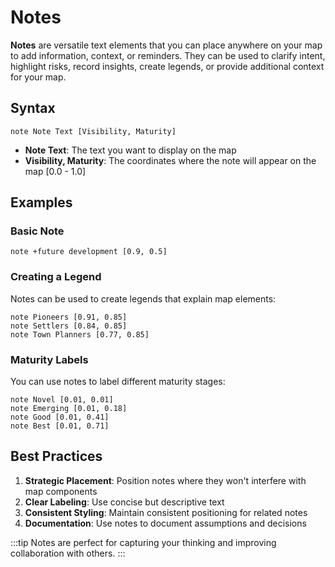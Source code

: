 # Notes

**Notes** are versatile text elements that you can place anywhere on your map to add information, context, or reminders. They can be used to clarify intent, highlight risks, record insights, create legends, or provide additional context for your map.

## Syntax

```text
note Note Text [Visibility, Maturity]
```

- **Note Text**: The text you want to display on the map
- **Visibility, Maturity**: The coordinates where the note will appear on the map [0.0 - 1.0]

## Examples

### Basic Note

```text
note +future development [0.9, 0.5]
```

### Creating a Legend

Notes can be used to create legends that explain map elements:

```text
note Pioneers [0.91, 0.85]
note Settlers [0.84, 0.85]
note Town Planners [0.77, 0.85]
```

### Maturity Labels

You can use notes to label different maturity stages:

```text
note Novel [0.01, 0.01]
note Emerging [0.01, 0.18]
note Good [0.01, 0.41]
note Best [0.01, 0.71]
```

## Best Practices

1. **Strategic Placement**: Position notes where they won't interfere with map components
2. **Clear Labeling**: Use concise but descriptive text
3. **Consistent Styling**: Maintain consistent positioning for related notes
4. **Documentation**: Use notes to document assumptions and decisions

:::tip
Notes are perfect for capturing your thinking and improving collaboration with others.
:::
